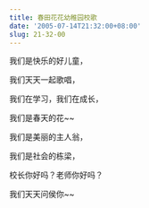 ```yaml
---
title: 春田花花幼稚园校歌
date: '2005-07-14T21:32:00+08:00'
slug: 21-32-00
---
```


我们是快乐的好儿童，

我们天天一起歌唱，

我们在学习，我们在成长，

我们是春天的花~~

我们是美丽的主人翁，

我们是社会的栋梁，

校长你好吗？老师你好吗？

我们天天问侯你~~ 
